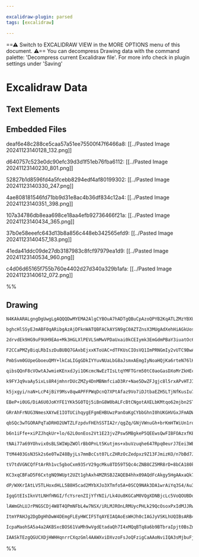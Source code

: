 ```yaml
---

excalidraw-plugin: parsed
tags: [excalidraw]

---
```

==⚠  Switch to EXCALIDRAW VIEW in the MORE OPTIONS menu of this document. ⚠== You can decompress Drawing data with the command palette: 'Decompress current Excalidraw file'. For more info check in plugin settings under 'Saving'


# Excalidraw Data
## Text Elements
## Embedded Files
deaf6e48c288ce5caa57a51ee75500f47f6466a8: [[../Pasted Image 20241123140128_132.png]]

d640757c523e0dc90efc39d3d1f51eb76fba6112: [[../Pasted Image 20241123140230_801.png]]

52827b1d8596fd4a5fcebb8294edf4af80199302: [[../Pasted Image 20241123140330_247.png]]

4ae808181546fd71bb9d31e8ac4b36df834c12a4: [[../Pasted Image 20241123140351_398.png]]

107a34786db8eaa698ce18aa4efb92736466f21a: [[../Pasted Image 20241123140434_365.png]]

37b0e58eeefc643d13b8a856c448eb342565efd9: [[../Pasted Image 20241123140457_183.png]]

41eda41ddc09de27db3187983c8fcf97979ea1d9: [[../Pasted Image 20241123140534_960.png]]

c4d06d65165f755b760e4402d27d340a329b1afa: [[../Pasted Image 20241123140612_072.png]]

%%
## Drawing
```compressed-json
N4KAkARALgngDgUwgLgAQQQDwMYEMA2AlgCYBOuA7hADTgQBuCpAzoQPYB2KqATLZMzYBXUtiRoIACyhQ4zZAHoFAc0JRJQgEYA6bGwC2CgF7N6hbEcK4OCtptbErHALRY8RMpWdx8Q1TdIEfARcZgRmBShcZQUebQBWbQAGGjoghH0EDihmbgBtcDBQMBLoeHF0Qn1opH5SxhZ2LjQARgAWeLrIBtZOADlOMW42gDYAdgBmAE42njGRrohCDmIs

bghcHlSSyEJmABF0qARibgAzAjDFknWATQBFACkAYSN9gC0AZTZnsX3MUgAdXehHiAGkUoszoR8PhPrBgutBB5tqVmFBSGwANYIQEkdTcPiFAQY7EIeEwRESZE3RaYvySDjhXKtRZsOC4bBqGDcFpJJKLazKKmoAXEiCYbjOeJjKbaHgADhlI3aIzaEzmC3FPLQznVI20bRaEwVSQmSXmYyNPC1Owg6MxOOebHwbFI6wx1mYHMC2VRkE0nKxynpK

2drvdEk9HG9uF9UH9EAo+Mk3HGLXlPEVLSmMwVPDaUxai0kCEIymk3EmGdmPBaY3iuatOc64rCJ248RzUx4Uw1ixDwjgAEliCzUHkALpQ8iZUfcDhCWF04QrJnMceL5fizSr4gAUWCmWy46niyEcGIuGOp1akx4ExG/JlSR4rbtRA4WIXS/wi1d2A4reqAXPgVxtlEUBCOOECICsyzKIm0LBPOEjEGqFoytg8QPggSTENgUxJAgZzYNMxATMQLRn

F2CCaPMZyBiqLRbIszDuBUBQ7GAxbEjxxKToUAC+dTFKUsCIOsVQ1ImPRNGmIy2vUTC9BwAwcEMrS9mMfI4Th1wrGsEi4BMiZ7IcwQ3uclwINcwEQPu+4ADInJguAAOJnLcpDDgAagAqvQ+ykG0AAatwACpITCcIIhU9ourSEGOriKaEmxpI4hSIoJSiK4Muu468Xa7KctyvL8oKHDChUYp2pKuosWMcQKoWUxjBa9atTKiw6qgeo2vK8SmnybRj

PmbSvm0GUpeGboeuQMY+lkCaLIGgGDkIYYuvNUaLbG8aJsmxAEmgIyNoaHQjKa6rteN76lKW5aVmgOkKgkCoKrKFp9ixLQKmxCAdmg8RtPmXYjDwdWlJtI5jvk07imcs4IKhqBbn+4qhsQhU/tudq7ltB5Hitp6I3aF5XlZd4ao+z49kR/7LN+aAY/+bCAcDIE2Rl17QescGONV0UofZqy4GcIwIGD2CKgqYjxHguAysrLRAw28T8mcY2S6MIy4A

qibsQQnF8cVOwtAJwmieKEnxdJyi1OKcmcNwEzTIsLtqYMFTGrm50tC0aoGasDXoMrZkHEcXOgeBdo3BI+gAPqfPobTKNgABKADyHLEG0fShe5Qh9NnAASUVQjF2XxTSpwzWSeInamaBEnaDpkjXSKJfXWPCBWuOsuKpVcrAFXQ5AQoihPEqdoq2ju+0k0jI+CozFMvVSqMiTu51E1jB18zTclZJzZG6DRgdK2JutwbY2fC1estfqLMdp2oIpG/i

k9FYJq9vaAy5ixLs8R4jmhnrDUcZMZy4DnMBNmfciaD3Rr+Nae5DwZFJgjc8l5rxAPvHTJI6YlRMy/HjTGH4OZAWsmBWyEE+YwUFghEWqN7I4XzGMTQLRiBKimCMM4+dlakTopofMMwTjawliNXM5pWJtg4vkM2XR+I7EEiUEShQxK7HsgAQWIFMXyJdDGZ3gPcNobRbgACF3hnEsWBRMdspLVEdomMOLEwbaFNAqR8w0iFfS7JvXUowkjaEDpMf

k5jxgyi/naN+LcP4jBiY9Msv8qwAPFFPWqDcnQ7XPtAfaz9Vo7iDJtbaEZH5LTjNfKusIu7Uh7kbTKqVm7pRPllOK3c8qIIHsyXkbIOSjz6nyCB9I4bQKRijNGCD46GTDhsEYiZsbIOmWiIGwF6xJCIlMbx/ZnYqXkq3JID1uj7P6D7XkEMnxjWDuKcy0dgKxzoQTdBJMTzkJwVTfBtMnwWlfCaUhLMUH41KABahaBHm8ygowrIQtEI1NYesNouA

EBeP+i0UG/DiA6U0JoKYFE1YKk5G0TQj5iBnG8W0bALFcBtCNgotAXELbKMtqo62mjbn2STpYsExB4iPHuFiJy7xAROVwPsZ48QODPDLpoR4DjyhOJkosMODZPFPmNJrM0rUOpKUgEMqGcQOo+P5Baa6Y1X5pTQDPH+L1RRVRqtwGeHccnlL2k/KpL9ikbXvrkipV9PV2mQrFSktcGnZOae/NuaIml1PQHXRZ/dGS9KHiVAZ5VWiVXFJA+GDLyal

GRrAhFrNUG3NmesXAYwE1IOTUCihqygEFgmEHBUwzPanOaKgCYbbGhnI0hUKGHVGxJFmADW5UdLIxx5juF5mC3nFuBZASmeD1kEMbF9M0w6AXvPFKCydtDIX8wkEw4W8K0YQD5GMEyY0FQjGIKIkIuBEnywQP9XANKSK4rmI+PWZw6y4DpSbRR3FzYlBZSUNRYANElC0UseyljiDDjaO8fyxBPg8FTjwHR+wWi+V7Pcfctx5WSQkA7J29U55xGGi

qbSQc3wTGORAPqTaDRHO2UWTZLFzpdvFHEhSSTIA2r/qgZq/GNjVWnuGh+brKmHTWiUn1rqL4FI9UUwN1cOn1K6e3JpTdI3htjblJKdp6Q9I3H04eaax4ZpGUOKB2CJmFqmSWmZody2G3ymuGtKyBBrN5LmMGdZ7zdtUhcmeXt1KaVQLmKYmsR3XHHQgam3N93TqJhg48ORt0U1wUl+s3z+STHajPT8gLvMQF3Q8qd2mGECxhcw099kL1XvGre+9

b6n1iFfe+xiPZJhqkUr+lo/62L0onEos2Vt1E23jvZPsw5MBgkeP5QEEwsQwFIBFOAzxfKECTqFGAcLbYKpI84sjpQVWJBvUkDV/ITRjSIYE1A/1xjyj4ZsltkN6wMd41aksKTbUz0yY6yTvrpP+tU6UW+pTiBSaU+62TSN1Mhs6UZ6NKVdPxKjSSFKBn435VM0VfpZUrNPczXabN4zA2TPgc50oyxXPGSmFWzzZn511p81zOsvYuz+2PnaL2btg

tNAi77a69YOhvix0sBLSWIWpZWOlrBbOPnLt5Kutjms+xbuVzuqhe647Rpq0eurJ7Eei3WBMThxFhpAxItgNUlFjSiINvEEY2BzEKjohMWYrv4gkX0QBkUjLQPMsm5B6bdP7IUAiu5d4cAy7MB0ZgfYliOD6AAFZ9DjICAEzwiP21O64qsl31X0du9qh72peQ3rGK9p82zaNfYtS03739/tCcB+JrJbSECw/yfD6pXq757j75fQpItg05Txz3jHr

TtM4403GsN3Sk2s6e0TwZ48ByjLs7mmBcCst07LcZHRzOcZedpxz9Z13FJmizKO/n7bBd7J7d7PtaYYsH0mKaeLFlEv66eUhxnQy03EvwgCXVy3VzXn8WK2ZkP0gAqxoQNxJCN3QGPUOzU3NwkEt00Gt09yBlIgdyogmGdyVDdw9y9x93On9yZxG0AwZXG2AzDygyKA5XWAAAVPhsB49U5bhngph9x9ADBMB09NBnBnB6A2B89FUXFlVi81Vrsy8

tV7tdVGNCQfFtArRh1vc5gboCxm935rV29gcMku8TD59T5Qc4cZNB8CZ5MR8rD+8bCA180kcp9l8LCcRZ9W59NF9DNe5jNE1kEQMIAR501ScbMLxd8Jw81IAC0D8dcXMjJw5LEz9lkwD2xgIVQD4NR8wH9lJX9n9H9X8RduB2oOhZQzVf97kkDACAxgClda0VdIDaZGwiIm0ycQU4DEiQU9dKsUtqsoVat4JTdMCi10AcC8DbdCD1RiDSDXd3cwZ

KC3xqCBFaD5F6CxtgNQ9WUpt2UZt1ghAxh4MZRSBJZAQEB4hhx09AQdFcAkgy5HgAAxaQk7JVcUNxRtUJa6ClPsRSMGPnUoJjHMQ0OsaYWUAscXfIyAH7BJUTQTNJUTIHVvTw3vRwsfFTG+ewomUfZTBHTAyfUNLTNHRuS1XgXw5HTTVHSAEzVfQnCzYnIZToyACnezKnRzGnBdJYY/cOPPDzc/NfMrTIvzClfkG6IXV2VoMGCUt/SLAsUBGUaUs

dP/WXKrIAtLV5TLHoxdHLL5B8H5cad2MYbXJo3XTmfo5A+0SCQ9NAk3DA1wrAiYq3S4/Au3Igp3QlMgxYz3ElKgv3NYwPU2bYibXY8PfYyPdYJ4/DQER4egZQJOfhegJIXAYcBUW4CYfQMuKAKQxYRxN42Qj4qUJqEJRsDoX5LqDUY0qvNAd2NoBeTVLjDqV8HSAw+JT+P7Z6ITETe1CTHvXEgfFwgMbEspXaaw8HCfXHDwkkrwskqXZ1ckPw6fQ

IgqGtEIsIknVtLNHfHNGI/fcYsrenZIjYfYNIi/Lk4Uu8KGCaM0VQgXDNBjcLc5VoQOUBDofUaoidC0uoiAQmBXTU0ArkiAvUwhWYIsKXEreA8rPo2og9aFEY+0uImEcYiAI0E4GlbhAiTZVYOYO9JtL6bZCYbABUUiM4dqMikIbhdY9uUbYPHiHY8DNlaDNgiQNoegCgPoeIGANoNgGAR4GADyTAAAWUzgVGIHoGIHuFeMqELzkN1GiUNA6ivPd

lAWmGhLUJrPNGSCDj4W8T4QPmNFbL4w7NSX/iRLMJROnLRMUycPHLk29QcOsoxPxIdMJJRwCMsu8PJJ70nOJJpKCNXI33CM3PJ23Mp3zWp0gsPLmVwH3FPMFIyN81aEt3MTBn9hlO4G8RlNKNaBUrVB1TUruU/Jgvl2JlnS1NNOy0+RXXy20NBhCIgu1KgvNOKsGJtNgjtJYTPXd2ICIXQghniDOA1noifGlkmh4GIBwu92TI1CmC4QlmGw2KD0Y

ItmYPAHJg2DgDgHhDwW4DEmgFLEyHWCIFSTqAYEIAQAoEsWHJh0cIAGJyVSKLhUQIBsARB4xhxjh9B4RZo7q1Y/qzsXq3qVoPqMgrr7KcT0S8TbDIBXrSB3rPqni3CiTUdAa4bgbPrvrSSW8vLShYb4aMhMb2lKSl9iTUb8b9BM5/K19zYyb0aMhc5GSt9ChabsgQb9AnjOAoAnjYEYQ+oHoWaoA2aObshPhCAjB+1oYBa2aIosAoAdFjqO1ysSI

IcpaMaohSA5a4a2AKBSxcBOS61VaMh9wVgdEtadaQh7I4xMQqBTq8a6b9BTbraIpjt0BsZnr2JMRYRQpeR/o5QD5xg+FFQCwGxuM0RsBPb8BCNXowFDQNcwYZQHwo0IAjA2ADBdrnYCAhBaoF5/MNRGKYagbWbPrKbq018IA3bTqQwSBRbxbCRJaq7UNjg4BOxK7SASBBK2BVhjbcBNBggvzW6SBYcYNLEXR7JSBlBAwAAKKGLtXgQOagOegGUUB

IAASkTEzgQGUCXDjHWHHqnrrCXqzGml4AAWXviDXvzoFsJoQFzigCaAAoNviIQA3sMjbuFjQBgyyB7r7u4AxCzsWGwCIGbrQD/u/I4ELV/tIH/uHiECgE/AqFAcvrsHTwQGwByE+HAbgA7q7vAd7oANOs5DvsYAilTvwHTrtDzLjXSDQfkgAegmzP0GduIwqt6OavBTVIQNCDlpoeIdIfIWEnACgwgGQnCF2qEhACEiAA===
```
%%